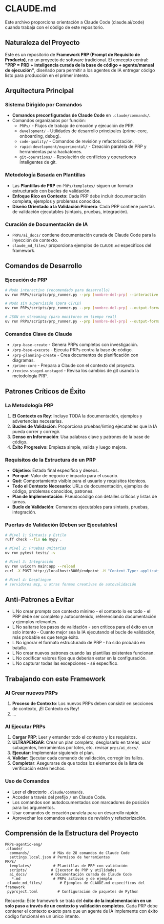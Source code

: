 # CLAUDE.md

Este archivo proporciona orientación a Claude Code (claude.ai/code) cuando trabaja con el código de este repositorio.

## Naturaleza del Proyecto

Este es un repositorio de **Framework PRP (Prompt de Requisito de Producto)**, no un proyecto de software tradicional. El concepto central: **"PRP = PRD + inteligencia curada de la base de código + agente/manual de ejecución"**, diseñado para permitir a los agentes de IA entregar código listo para producción en el primer intento.

## Arquitectura Principal

### Sistema Dirigido por Comandos

-   **Comandos preconfigurados de Claude Code** en `.claude/commands/`.
-   Comandos organizados por función:
    -   `PRPs/` - Flujos de trabajo de creación y ejecución de PRP.
    -   `development/` - Utilidades de desarrollo principales (prime-core, onboarding, debug).
    -   `code-quality/` - Comandos de revisión y refactorización.
    -   `rapid-development/experimental/` - Creación paralela de PRP y herramientas para hackatones.
    -   `git-operations/` - Resolución de conflictos y operaciones inteligentes de git.

### Metodología Basada en Plantillas

-   Las **Plantillas de PRP** en `PRPs/templates/` siguen un formato estructurado con bucles de validación.
-   **Enfoque Rico en Contexto**: Cada PRP debe incluir documentación completa, ejemplos y problemas conocidos.
-   **Diseño Orientado a la Validación Primero**: Cada PRP contiene puertas de validación ejecutables (sintaxis, pruebas, integración).

### Curación de Documentación de IA

-   `PRPs/ai_docs/` contiene documentación curada de Claude Code para la inyección de contexto.
-   `claude_md_files/` proporciona ejemplos de `CLAUDE.md` específicos del framework.

## Comandos de Desarrollo

### Ejecución de PRP

```bash
# Modo interactivo (recomendado para desarrollo)
uv run PRPs/scripts/prp_runner.py --prp [nombre-del-prp] --interactive

# Modo sin supervisión (para CI/CD)
uv run PRPs/scripts/prp_runner.py --prp [nombre-del-prp] --output-format json

# JSON en streaming (para monitoreo en tiempo real)
uv run PRPs/scripts/prp_runner.py --prp [nombre-del-prp] --output-format stream-json
```

### Comandos Clave de Claude

-   `/prp-base-create` - Genera PRPs completos con investigación.
-   `/prp-base-execute` - Ejecuta PRPs contra la base de código.
-   `/prp-planning-create` - Crea documentos de planificación con diagramas.
-   `/prime-core` - Prepara a Claude con el contexto del proyecto.
-   `/review-staged-unstaged` - Revisa los cambios de git usando la metodología PRP.

## Patrones Críticos de Éxito

### La Metodología PRP

1.  **El Contexto es Rey**: Incluye TODA la documentación, ejemplos y advertencias necesarias.
2.  **Bucles de Validación**: Proporciona pruebas/linting ejecutables que la IA pueda correr y corregir.
3.  **Denso en Información**: Usa palabras clave y patrones de la base de código.
4.  **Éxito Progresivo**: Empieza simple, valida y luego mejora.

### Requisitos de la Estructura de un PRP

-   **Objetivo**: Estado final específico y deseos.
-   **Por qué**: Valor de negocio e impacto para el usuario.
-   **Qué**: Comportamiento visible para el usuario y requisitos técnicos.
-   **Todo el Contexto Necesario**: URLs de documentación, ejemplos de código, problemas conocidos, patrones.
-   **Plan de Implementación**: Pseudocódigo con detalles críticos y listas de tareas.
-   **Bucle de Validación**: Comandos ejecutables para sintaxis, pruebas, integración.

### Puertas de Validación (Deben ser Ejecutables)

```bash
# Nivel 1: Sintaxis y Estilo
ruff check --fix && mypy .

# Nivel 2: Pruebas Unitarias
uv run pytest tests/ -v

# Nivel 3: Integración
uv run uvicorn main:app --reload
curl -X POST http://localhost:8000/endpoint -H "Content-Type: application/json" -d '{...}'

# Nivel 4: Despliegue
# servidores mcp, u otras formas creativas de autovalidación
```

## Anti-Patrones a Evitar

-   L No crear prompts con contexto mínimo - el contexto lo es todo - el PRP debe ser completo y autocontenido, referenciando documentación y ejemplos relevantes.
-   L No saltarse los pasos de validación - son críticos para el éxito en un solo intento - Cuanto mejor sea la IA ejecutando el bucle de validación, más probable es que tenga éxito.
-   L No ignorar el formato estructurado de PRP - ha sido probado en batalla.
-   L No crear nuevos patrones cuando las plantillas existentes funcionan.
-   L No codificar valores fijos que deberían estar en la configuración.
-   L No capturar todas las excepciones - sé específico.

## Trabajando con este Framework

### Al Crear nuevos PRPs

1.  **Proceso de Contexto**: Los nuevos PRPs deben consistir en secciones de contexto, ¡El Contexto es Rey!
2.  ...

### Al Ejecutar PRPs

1.  **Cargar PRP**: Leer y entender todo el contexto y los requisitos.
2.  **ULTRAPENSAR**: Crear un plan completo, desglosarlo en tareas, usar subagentes, herramientas por lotes, etc. revisar `prps/ai_docs/`.
3.  **Ejecutar**: Implementar siguiendo el plan.
4.  **Validar**: Ejecutar cada comando de validación, corregir los fallos.
5.  **Completar**: Asegurarse de que todos los elementos de la lista de verificación estén hechos.

### Uso de Comandos

-   Leer el directorio `.claude/commands`.
-   Acceder a través del prefijo `/` en Claude Code.
-   Los comandos son autodocumentados con marcadores de posición para los argumentos.
-   Usar comandos de creación paralela para un desarrollo rápido.
-   Aprovechar los comandos existentes de revisión y refactorización.

## Comprensión de la Estructura del Proyecto

```
PRPs-agentic-eng/
.claude/
  commands/           # Más de 28 comandos de Claude Code
  settings.local.json # Permisos de herramientas
PRPs/
  templates/          # Plantillas de PRP con validación
  scripts/           # Ejecutor de PRP y utilidades
  ai_docs/           # Documentación curada de Claude Code
   *.md               # PRPs activos y de ejemplo
 claude_md_files/        # Ejemplos de CLAUDE.md específicos del framework
 pyproject.toml         # Configuración de paquetes de Python
```

Recuerda: Este framework se trata del **éxito de la implementación en un solo paso a través de un contexto y validación completos**. Cada PRP debe contener el contexto exacto para que un agente de IA implemente con éxito código funcional en un único intento.